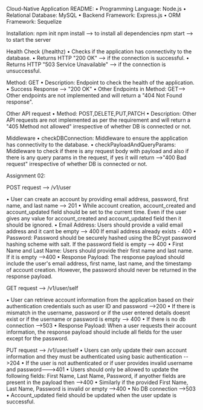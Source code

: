 Cloud-Native Application README:
•   Programming Language: Node.js
•   Relational Database: MySQL
•   Backend Framework: Express.js
•   ORM Framework: Sequelize
 
Installation:
npm init
npm install —> to install all dependencies
npm start —> to start the server
 
Health Check (/healthz)
•   Checks if the application has connectivity to the database.
•   Returns HTTP "200 OK" —> if the connection is successful.
•   Returns HTTP "503 Service Unavailable" —> if the connection is unsuccessful.
 
Method: GET
•   Description: Endpoint to check the health of the application.
•   Success Response —> "200 OK"
•   Other Endpoints in Method: GET—> Other endpoints are not implemented and will return a "404 Not Found response".
 
Other API request
•   Method: POST,DELETE,PUT,PATCH
•   Description: Other API requests are not implemented as per the requirement and will return a "405 Method not allowed" irrespective of whether DB is connected or not.
 
Middleware
•   checkDBConnection: Middleware to ensure the application has connectivity to the database.
•   checkPayloadAndQueryParams: Middleware to check if there is any request body with payload and also if there is any query params in the request, if yes it will return —>"400 Bad request" irrespective of whether DB is connected or not.
 
Assignment 02:
 
POST request --> /v1/user
 
• User can create an account by providing email address, password, first name, and last name --> 201
• While account creation, account_created and account_updated field should be set to the current time. Even if the user gives any value for account_created and account_updated field then it should be ignored.
• Email Address: Users should provide a valid email address and it cant be empty --> 400
                 If email address already exists - 400
• Password: Password should be securely hashed using the BCrypt password hashing scheme with salt.
            If the password field is empty --> 400
• First Name and Last Name: Users should provide their first name and last name.
                            If it is empty -->400
• Response Payload: The response payload should include the user's email address, first name, last name, and the timestamp of account creation. However, the password should never be returned in the response payload.
 
GET request --> /v1/user/self
 
• User can retrieve account information from the application based on their authentication credentials such as user ID and password -->200
• If there is mismatch in the username, password or if the user entered details doesnt exist or if the username or password is empty --> 400
• If there is no db connection -->503
• Response Payload: When a user requests their account information, the response payload should include all fields for the user except for the password.
 
 
PUT request --> /v1/user/self
• Users can only update their own account information and they must be authenticated using basic authentication -->204
• If the user is not authenticated or if user provides invalid username and password--->401
• Users should only be allowed to update the following fields: First Name, Last Name, Password, if anyother fields are present in the payload then -->400
• Similarly if the provided First Name, Last Name, Password is invalid or empty -->400
• No DB connection -->503
• Account_updated field should be updated when the user update is successful.
